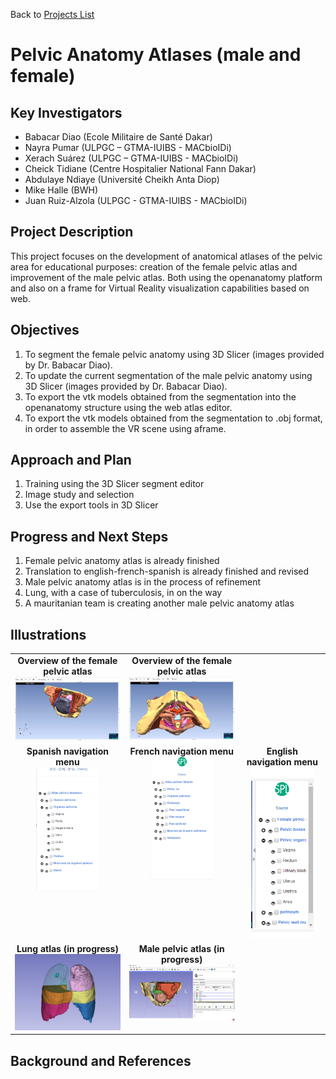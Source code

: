 Back to [Projects List](../../README.md#ProjectsList)

# Pelvic Anatomy Atlases (male and female)


## Key Investigators

- Babacar Diao (Ecole Militaire de Santé Dakar)
- Nayra Pumar (ULPGC – GTMA-IUIBS - MACbioIDi)
-	Xerach Suárez (ULPGC – GTMA-IUIBS - MACbioIDi)
-	Cheick Tidiane (Centre Hospitalier National Fann Dakar)
- Abdulaye Ndiaye (Université Cheikh Anta Diop)
- Mike Halle (BWH)
- Juan Ruiz-Alzola (ULPGC - GTMA-IUIBS - MACbioIDi)


## Project Description

This project focuses on the development of anatomical atlases of the pelvic area for educational purposes: creation of the female pelvic atlas and improvement of the male pelvic atlas. Both using the openanatomy platform and also on a frame for Virtual Reality visualization capabilities based on web.


## Objectives

1.	To segment the female pelvic anatomy using 3D Slicer (images provided by Dr. Babacar Diao).
1.	To update the current segmentation of the male pelvic anatomy using 3D Slicer (images provided by Dr. Babacar Diao).
1.	To export the vtk models obtained from the segmentation into the openanatomy structure using the web atlas editor.
1.	To export the vtk models obtained from the segmentation to .obj format, in order to assemble the VR scene using aframe.


## Approach and Plan

1.	Training using the 3D Slicer segment editor
1.	Image study and selection
1.	Use the export tools in 3D Slicer


## Progress and Next Steps

1. Female pelvic anatomy atlas is already finished
1. Translation to english-french-spanish is already finished and revised
1. Male pelvic anatomy atlas is in the process of refinement
1. Lung, with a case of tuberculosis, in on the way
1. A mauritanian team is creating another male pelvic anatomy atlas


## Illustrations
<table border=0 width=100%>
  <tr valign=top align=center>
    <td><b>Overview of the female pelvic atlas</b><br><img src="pelvis_fm.png" width="250"></td>
    <td><b>Overview of the female pelvic atlas</b><br><img src="pelvis_fm2.png" width="250"></td>
  </tr>
  <tr valign=top align=center>
    <td><b>Spanish navigation menu</b><br><img src="pelvis_fm-menuES.png" width="100"></td>
    <td><b>French navigation menu</b><br><img src="pelvis_fm-menuFR.png" width="100"></td>
    <td><b>English navigation menu</b><br><img src="pelvis_fm-menuEN.png" width="100"></td>
  </tr>
    <tr valign=top align=center>
    <td><b>Lung atlas (in progress)</b><br><img src="lung.png" width="250"></td>
    <td><b>Male pelvic atlas (in progress)</b><br><img src="pelvis-mau.png" width="250"></td>
  </tr>
  </table>


## Background and References


